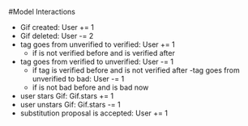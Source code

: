 #Model Interactions
- Gif created: User += 1
- Gif deleted: User -= 2
- tag goes from unverified to verified: User += 1
    + if is not verified before and is verified after
- tag goes from verified to unverified: User -= 1
    + if tag is verified before and is not verified after
-tag goes from unverified to bad: User -= 1
    + if is not bad before and is bad now
- user stars Gif: Gif.stars += 1
- user unstars Gif: Gif.stars -= 1
- substitution proposal is accepted: User += 1

